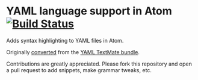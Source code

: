 # YAML language support in Atom [![Build Status](https://travis-ci.org/atom/language-yaml.svg?branch=master)](https://travis-ci.org/atom/language-yaml)

Adds syntax highlighting to YAML files in Atom.

Originally [converted](http://atom.io/docs/latest/converting-a-text-mate-bundle)
from the [YAML TextMate bundle](https://github.com/textmate/yaml.tmbundle).

Contributions are greatly appreciated. Please fork this repository and open a
pull request to add snippets, make grammar tweaks, etc.
